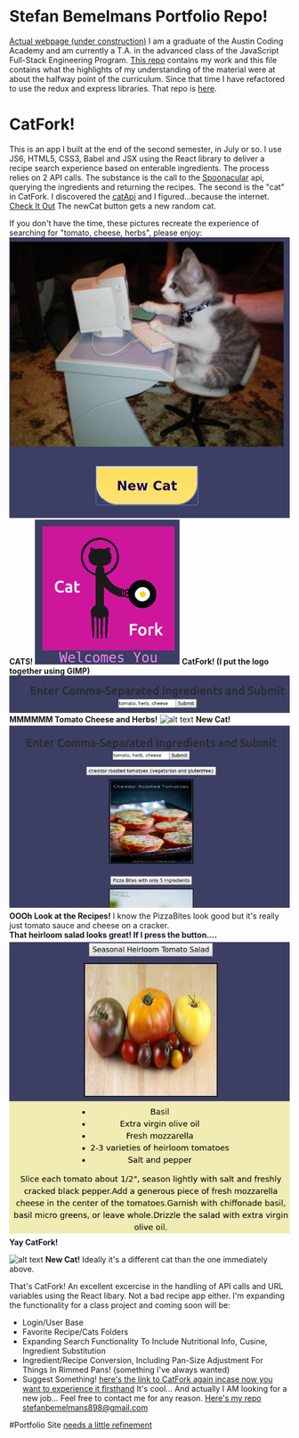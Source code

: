 # Stefan Bemelmans Portfolio Repo!
[Actual webpage (under construction)](https://stefanbemelmans.github.io/public/index.html)
I am a graduate of the Austin Coding Academy and am currently a T.A. in the advanced class of the JavaScript Full-Stack Engineering Program. [This repo](https://github.com/stefanbemelmans) contains my work and this file contains what the highlights of my understanding of the material were at about the halfway point of the curriculum. Since that time I have refactored to use the redux and express libraries. That repo is [here](https://github.com/stefanbemelmans/catfork/tree/master/src).

# CatFork!
This is an app I built at the end of the second semester, in July or so. I use JS6, HTML5, CSS3, Babel and JSX using the React library to deliver a recipe search experience based on enterable ingredients. The process relies on 2 API calls. The substance is the call to the [Spoonacular](https://spoonacular.com) api, querying the ingredients and returning the recipes. The second is the "cat" in CatFork. I discovered the [catApi](https://www.thecatapi.com) and I figured...because the internet. [Check It Out](https://stefanbemelmans.github.io/CatFork/index.html)
The newCat button gets a new random cat. 


If you don't have the time, these pictures recreate the experience of searching for "tomato, cheese, herbs", please enjoy:
 ![alt text](./src/images/CatForkCat1Small.png) __CATS!__
 ![alt text](./src/images/CatForkTitleSmall.png) __CatFork! (I put the logo together using GIMP)__
 ![alt text](./src/images/CatForkRecipeSearchSmall.png) __MMMMMM Tomato Cheese and Herbs!__
![alt text](http://thecatapi.com/api/images/get?format=src&size=medium) __New Cat!__
![alt text](./src/images/CatForkRecipes.png) 
 __OOOh Look at the Recipes!__ I know the PizzaBites look good but it's really just tomato sauce and cheese on a cracker.  
 __That heirloom salad looks great! If I press the button....__
 ![alt text](./src/images/CatForkRecipeSmall.png)
__Yay CatFork!__
 
![alt text](http://thecatapi.com/api/images/get?format=src&size=medium) __New Cat!__ Ideally it's a different cat than the one immediately above.

That's CatFork! An excellent excercise in the handling of API calls and URL variables using the React libary.
Not a bad recipe app either. I'm expanding the functionality for a class project and coming soon will be:
* Login/User Base 
* Favorite Recipe/Cats Folders
* Expanding Search Functionality To Include Nutritional Info, Cusine, Ingredient Substitution
* Ingredient/Recipe Conversion, Including Pan-Size Adjustment For Things In Rimmed Pans! (something I've always wanted)
* Suggest Something!
[here's the link to CatFork again incase now you want to experience it firsthand](https://stefanbemelmans.github.io/CatFork/index.html)
It's cool...
And actually I AM looking for a new job...
Feel free to contact me for any reason.
[Here's my repo](https://github.com/stefanbemelmans.git)
stefanbemelmans898@gmail.com

#Portfolio Site
[needs a little refinement](https://stefanbemelmans.github.io/public/index.html)
